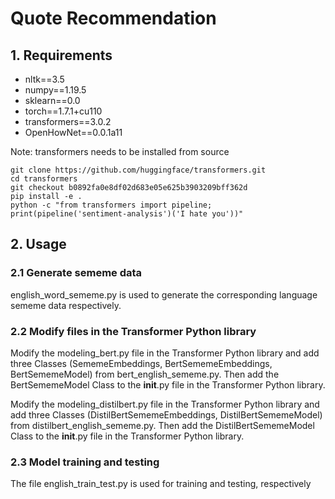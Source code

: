 # Quote Recommendation

## 1. Requirements

* nltk==3.5
* numpy==1.19.5
* sklearn==0.0
* torch==1.7.1+cu110
* transformers==3.0.2
* OpenHowNet==0.0.1a11

Note: transformers needs to be installed from source
```
git clone https://github.com/huggingface/transformers.git
cd transformers
git checkout b0892fa0e8df02d683e05e625b3903209bff362d
pip install -e .
python -c "from transformers import pipeline; print(pipeline('sentiment-analysis')('I hate you'))"
```

## 2. Usage

###  2.1 Generate sememe data

english_word_sememe.py is used to generate the corresponding language sememe data respectively.

### 2.2  Modify files in the Transformer Python library

Modify the modeling_bert.py file in the Transformer Python library and add three Classes (SememeEmbeddings, BertSememeEmbeddings, BertSememeModel) from bert_english_sememe.py. Then add the BertSememeModel Class to the __init__.py file in the Transformer Python library.

Modify the modeling_distilbert.py file in the Transformer Python library and add three Classes (DistilBertSememeEmbeddings, DistilBertSememeModel) from distilbert_english_sememe.py. Then add the DistilBertSememeModel Class to the __init__.py file in the Transformer Python library.

### 2.3  Model training and testing

The file english_train_test.py is used for training and testing, respectively
